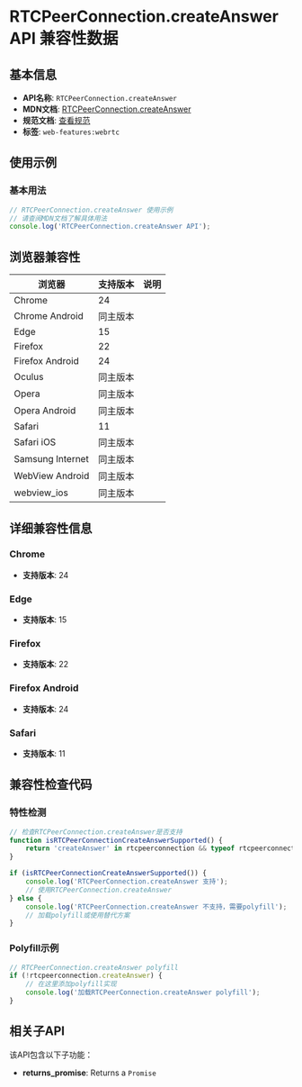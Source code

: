 # RTCPeerConnection.createAnswer API 兼容性数据

## 基本信息

- **API名称**: `RTCPeerConnection.createAnswer`
- **MDN文档**: [RTCPeerConnection.createAnswer](https://developer.mozilla.org/docs/Web/API/RTCPeerConnection/createAnswer)
- **规范文档**: [查看规范](https://w3c.github.io/webrtc-pc/#dom-rtcpeerconnection-createanswer)
- **标签**: `web-features:webrtc`

## 使用示例

### 基本用法

```javascript
// RTCPeerConnection.createAnswer 使用示例
// 请查阅MDN文档了解具体用法
console.log('RTCPeerConnection.createAnswer API');
```

## 浏览器兼容性

| 浏览器 | 支持版本 | 说明 |
|--------|----------|------|
| Chrome | 24 |  |
| Chrome Android | 同主版本 |  |
| Edge | 15 |  |
| Firefox | 22 |  |
| Firefox Android | 24 |  |
| Oculus | 同主版本 |  |
| Opera | 同主版本 |  |
| Opera Android | 同主版本 |  |
| Safari | 11 |  |
| Safari iOS | 同主版本 |  |
| Samsung Internet | 同主版本 |  |
| WebView Android | 同主版本 |  |
| webview_ios | 同主版本 |  |

## 详细兼容性信息

### Chrome

- **支持版本**: 24

### Edge

- **支持版本**: 15

### Firefox

- **支持版本**: 22

### Firefox Android

- **支持版本**: 24

### Safari

- **支持版本**: 11

## 兼容性检查代码

### 特性检测

```javascript
// 检查RTCPeerConnection.createAnswer是否支持
function isRTCPeerConnectionCreateAnswerSupported() {
    return 'createAnswer' in rtcpeerconnection && typeof rtcpeerconnection.createAnswer === 'function';
}

if (isRTCPeerConnectionCreateAnswerSupported()) {
    console.log('RTCPeerConnection.createAnswer 支持');
    // 使用RTCPeerConnection.createAnswer
} else {
    console.log('RTCPeerConnection.createAnswer 不支持，需要polyfill');
    // 加载polyfill或使用替代方案
}
```

### Polyfill示例

```javascript
// RTCPeerConnection.createAnswer polyfill
if (!rtcpeerconnection.createAnswer) {
    // 在这里添加polyfill实现
    console.log('加载RTCPeerConnection.createAnswer polyfill');
}
```

## 相关子API

该API包含以下子功能：

- **returns_promise**: Returns a `Promise`

